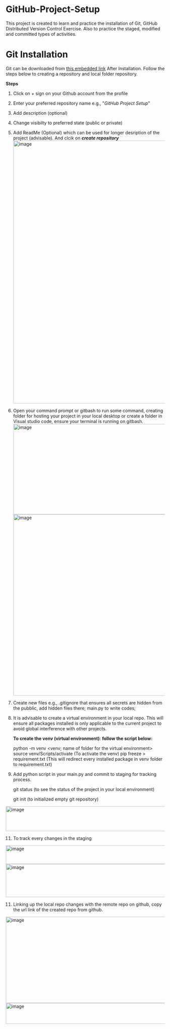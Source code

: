 # GitHub-Project-Setup
This project is created to learn and practice the installation of Git, GitHub Distributed Version Control Exercise.  Also to practice the staged, modified and committed types of activities.

# Git Installation
Git can be downloaded from [this embedded link](https://git-scm.com/downloads/) After Installation. Follow the steps below to creating a repository and local folder repository.

**Steps**
1. Click on + sign on your Github account from the profile
2. Enter your preferred repository name e.g., "_GitHub Project Setup_"
3. Add description (optional)
4. Change visibilty to preferred state (public or private)
5. Add ReadMe (Optional) which can be used for longer desription of the project (advisable). And clcik on _**create repository**_
   <img width="797" height="832" alt="image" src="https://github.com/user-attachments/assets/954c4741-f16c-4c1e-b4cb-e60a141a1494" />

6. Open your command prompt or gitbash to run some command, creating folder for hosting your project in your local desktop or create a folder in Visual studio code, ensure your terminal is running on gitbash.
   <img width="1018" height="286" alt="image" src="https://github.com/user-attachments/assets/62c4e7b5-5f80-402d-bb35-953e82a69a0a" />
   <img width="1845" height="574" alt="image" src="https://github.com/user-attachments/assets/f4d483c3-0cc8-4589-98d0-27f8c8af4d25" />

7. Create new files e.g., .gitignore that ensures all secrets are hidden from the pubblic, add hidden files there; main.py to write codes; 
  
8. It is advisable to create a virtual environment in your local repo. This will ensure all packages installed is only applicable to the current project to avoid global interference with other projects.
   
    **To create the venv (virtual environment)**: **follow the script below:**
   
      python -m venv <venv; name of folder for the virtual environment>
      source venv/Scripts/activate    (To activate the venv)
      pip freeze > requirement.txt  (This will redirect every installed package in venv folder to requirement.txt)
   
   
10. Add python script in your main.py and commit to staging for tracking process.
    
       git status (to see the status of the project in your local environment)
   
       git init  (to initialized empty git repository)

    
   <img width="752" height="79" alt="image" src="https://github.com/user-attachments/assets/63d9ee42-c879-41f9-9955-fd12152d9433" />
   
   
11. To track every changes in the staging

   <img width="607" height="59" alt="image" src="https://github.com/user-attachments/assets/9385be6b-4c11-4a3e-830e-e88031088c8d" />

   <img width="646" height="105" alt="image" src="https://github.com/user-attachments/assets/2e91b3d4-b6c9-4ef4-9c11-fe58d256add5" />

11. Linking up the local repo changes with the remote repo on github, copy the url link of the created repo from github.
<img width="882" height="273" alt="image" src="https://github.com/user-attachments/assets/f9793c87-72b9-4e9e-8e41-6f85a0dae9bb" />

<img width="563" height="66" alt="image" src="https://github.com/user-attachments/assets/9f9c0fcb-4d94-4a6d-bb40-746521454dca" />


    




